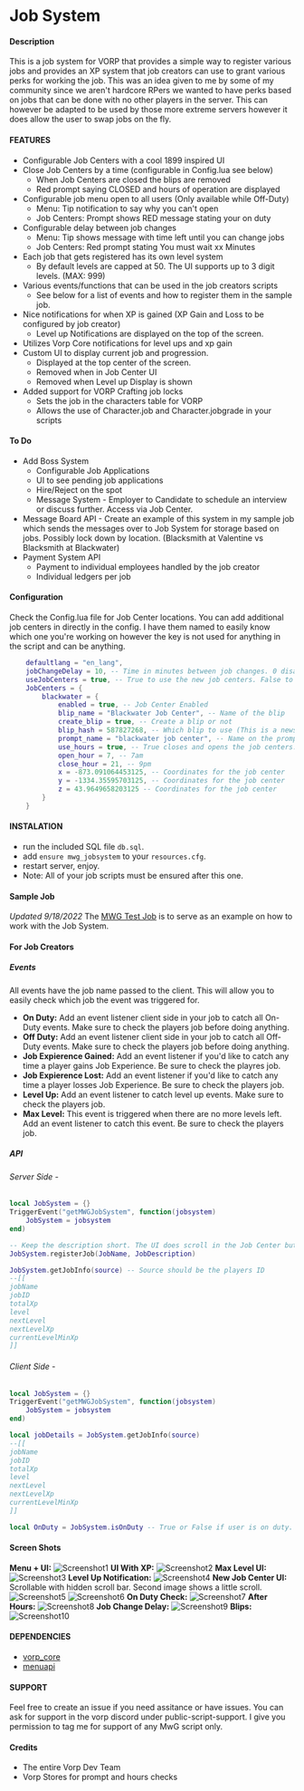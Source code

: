 # Job System

#### Description
This is a job system for VORP that provides a simple way to register various jobs and provides an XP system that job creators can use to grant various perks for working the job. This was an idea given to me by some of my community since we aren't hardcore RPers we wanted to have perks based on jobs that can be done with no other players in the server. This can however be adapted to be used by those more extreme servers however it does allow the user to swap jobs on the fly.


#### FEATURES
- Configurable Job Centers with a cool 1899 inspired UI
- Close Job Centers by a time (configurable in Config.lua see below)
    - When Job Centers are closed the blips are removed
    - Red prompt saying CLOSED and hours of operation are displayed
- Configurable job menu open to all users (Only available while Off-Duty)
    - Menu: Tip notification to say why you can't open
    - Job Centers: Prompt shows RED message stating your on duty
- Configurable delay between job changes
    - Menu: Tip shows message with time left until you can change jobs
    - Job Centers: Red prompt stating You must wait xx Minutes
- Each job that gets registered has its own level system
    - By default levels are capped at 50. The UI supports up to 3 digit levels. (MAX: 999)
- Various events/functions that can be used in the job creators scripts
    - See below for a list of events and how to register them in the sample job.
- Nice notifications for when XP is gained (XP Gain and Loss to be configured by job creator)
    - Level up Notifications are displayed on the top of the screen.
- Utilizes Vorp Core notifications for level ups and xp gain
- Custom UI to display current job and progression.
    - Displayed at the top center of the screen.
    - Removed when in Job Center UI
    - Removed when Level up Display is shown
- Added support for VORP Crafting job locks
    - Sets the job in the characters table for VORP
    - Allows the use of Character.job and Character.jobgrade in your scripts

#### To Do
- Add Boss System
    - Configurable Job Applications
    - UI to see pending job applications
    - Hire/Reject on the spot
    - Message System - Employer to Candidate to schedule an interview or discuss further. Access via Job Center.
- Message Board API - Create an example of this system in my sample job which sends the messages over to Job System for storage based on jobs. Possibly lock down by location. (Blacksmith at Valentine vs Blacksmith at Blackwater)
- Payment System API
    - Payment to individual employees handled by the job creator
    - Individual ledgers per job


#### Configuration
Check the Config.lua file for Job Center locations. You can add additional job centers in directly in the config. I have them named to easily know which one you're working on however the key is not used for anything in the script and can be anything.
```lua
    defaultlang = "en_lang",
    jobChangeDelay = 10, -- Time in minutes between job changes. 0 disables this
    useJobCenters = true, -- True to use the new job centers. False to use the original menus
    JobCenters = {
        blackwater = {
            enabled = true, -- Job Center Enabled
            blip_name = "Blackwater Job Center", -- Name of the blip
            create_blip = true, -- Create a blip or not
            blip_hash = 587827268, -- Which blip to use (This is a newspaper looking one)
            prompt_name = "blackwater job center", -- Name on the prompt
            use_hours = true, -- True closes and opens the job centers. (Times defined below)
            open_hour = 7, -- 7am
            close_hour = 21, -- 9pm
            x = -873.091064453125, -- Coordinates for the job center
            y = -1334.35595703125, -- Coordinates for the job center
            z = 43.9649658203125 -- Coordinates for the job center
        }
    }
```

#### INSTALATION
- run the included SQL file `db.sql`.
- add `ensure mwg_jobsystem` to your `resources.cfg`.
- restart server, enjoy.
- Note: All of your job scripts must be ensured after this one.

#### Sample Job
*Updated 9/18/2022*
The [MWG Test Job](https://github.com/DavFount/mwg_testjob) is to serve as an example on how to work with the Job System.

#### For Job Creators
##### Events
All events have the job name passed to the client. This will allow you to easily check which job the event was triggered for. 
- **On Duty:** Add an event listener client side in your job to catch all On-Duty events. Make sure to check the players job before doing anything.
- **Off Duty:** Add an event listener client side in your job to catch all Off-Duty events. Make sure to check the players job before doing anything.
- **Job Expierence Gained:** Add an event listener if you'd like to catch any time a player gains Job Experience. Be sure to check the playres job.
- **Job Expierence Lost:** Add an event listener if you'd like to catch any time a player losses Job Experience.  Be sure to check the players job.
- **Level Up:** Add an event listener to catch level up events. Make sure to check the players job.
- **Max Level:** This event is triggered when there are no more levels left. Add an event listener to catch this event. Be sure to check the players job.

##### API
###### Server Side - 
```lua
local JobSystem = {}
TriggerEvent("getMWGJobSystem", function(jobsystem)
    JobSystem = jobsystem
end)

-- Keep the description short. The UI does scroll in the Job Center but it should be brief.
JobSystem.registerJob(JobName, JobDescription)

JobSystem.getJobInfo(source) -- Source should be the players ID
--[[
jobName
jobID
totalXp
level
nextLevel
nextLevelXp
currentLevelMinXp
]]
```

###### Client Side -
```lua
local JobSystem = {}
TriggerEvent("getMWGJobSystem", function(jobsystem)
    JobSystem = jobsystem
end)

local jobDetails = JobSystem.getJobInfo(source)
--[[
jobName
jobID
totalXp
level
nextLevel
nextLevelXp
currentLevelMinXp
]]

local OnDuty = JobSystem.isOnDuty -- True or False if user is on duty.
```

#### Screen Shots
**Menu + UI:**
![Screenshot1](https://github.com/DavFount/mwg_jobsystem/blob/master/Screenshots/UI_Menu.jpg?raw=true)
**UI With XP:**
![Screenshot2](https://github.com/DavFount/mwg_jobsystem/blob/master/Screenshots/UI_With_XP.jpg?raw=true)
**Max Level UI:**
![Screenshot3](https://github.com/DavFount/mwg_jobsystem/blob/master/Screenshots/MaxLevel.jpg?raw=true)
**Level Up Notification:**
![Screenshot4](https://github.com/DavFount/mwg_jobsystem/blob/master/Screenshots/LevelUp.jpg?raw=true)
**New Job Center UI:** Scrollable with hidden scroll bar. Second image shows a little scroll.
![Screenshot5](https://github.com/DavFount/mwg_jobsystem/blob/master/Screenshots/JobCenterUI1.jpg?raw=true)
![Screenshot6](https://github.com/DavFount/mwg_jobsystem/blob/master/Screenshots/JobCenterUI2.jpg?raw=true)
**On Duty Check:**
![Screenshot7](https://github.com/DavFount/mwg_jobsystem/blob/master/Screenshots/OnDutyCheck.jpg?raw=true)
**After Hours:**
![Screenshot8](https://github.com/DavFount/mwg_jobsystem/blob/master/Screenshots/JobCenterClosed.jpg?raw=true)
**Job Change Delay:**
![Screenshot9](https://github.com/DavFount/mwg_jobsystem/blob/master/Screenshots/JobChangeDelay.jpg?raw=true)
**Blips:**
![Screenshot10](https://github.com/DavFount/mwg_jobsystem/blob/master/Screenshots/JobCenterBlips.jpg?raw=true)

#### DEPENDENCIES
- [vorp_core](https://github.com/VORPCORE/vorp-core-lua)
- [menuapi](https://github.com/outsider31000/menuapi)


#### SUPPORT
Feel free to create an issue if you need assitance or have issues. You can ask for support in the vorp discord under public-script-support. I give you permission to tag me for support of any MwG script only.

#### Credits
- The entire Vorp Dev Team
- Vorp Stores for prompt and hours checks